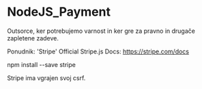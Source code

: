 # NodeJS_Payment

Outsorce, ker potrebujemo varnost in ker gre za pravno in drugače zapletene zadeve.

Ponudnik: 'Stripe'
Official Stripe.js Docs: https://stripe.com/docs

npm install --save stripe

Stripe ima vgrajen svoj csrf.